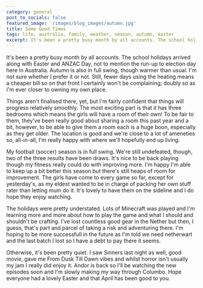 ```yaml
---
category: general
post_to_socials: false
featured_image: '/images/blog_images/autumn.jpg'
title: Some Good Times
tags: life, australia, family, weather, season, autumn, easter
excerpt: It's been a pretty busy month by all accounts. The school holidays arrived along with Easter and ANZAC Day, not to me   ntion the run-up to election day here in Australia. Autumn is also in full swing, though warmer than usual. I'm not sure whether I prefer it or not. Still, fewer days using the heating means a cheaper bill so on that front I certainly won't be complaining; doubly so as I'm ever closer to owning my own place.
---
```


It's been a pretty busy month by all accounts. The school holidays arrived along with Easter and ANZAC Day, not to mention the run-up to election day here in Australia. Autumn is also in full swing, though warmer than usual. I'm not sure whether I prefer it or not. Still, fewer days using the heating means a cheaper bill so on that front I certainly won't be complaining; doubly so as I'm ever closer to owning my own place.

Things aren't finalised there, yet, but I'm fairly confident that things will progress relatively smoothly. The most exciting part is that it has three bedrooms which means the girls will have a room of their own! To be fair to them, they've been really good about sharing a room this past year and a bit, however, to be able to give them a room each is a huge boon, especially as they get older. The location is good and we're close to a lot of ameneties so, all-in-all, I'm really happy with where we'll hopefully end up living.

My football (soccer) season is in full swing. We're still undefeated, though, two of the three results have been draws. It's nice to be back playing though my fitness really could do with improving more. I'm happy I'm able to keep up a bit better this season but there's still heaps of room for improvement. The girls have come to every game so far, except for yesterday's, as my eldest wanted to be in charge of packing her own stuff rater than letting mum do it. It's lovely to have them on the sideline and I do hope they enjoy watching.

The holidays were pretty understated. Lots of Minecraft was played and I'm learning more and more about how to play the game and what I should and shouldn't be crafting. I've lost countless good gear in the Nether but then, I guess, that's part and parcel of taking a risk and adventuring there. I'm hoping to be more successfull in the future as I'm told we need netherwart and the last batch I lost so I have a debt to pay there it seems.

Otherwise, it's been pretty quiet. I saw Sinners last night as well, good movie, gave me From Dusk Till Dawn vibes and whilst horror isn't usually my jam I really did enjoy it. Andor is back so I'll be watching the new episodes soon and I'm slowly making my way through Columbo. Hope everyone had a lovely Easter and that April has been good to you.

